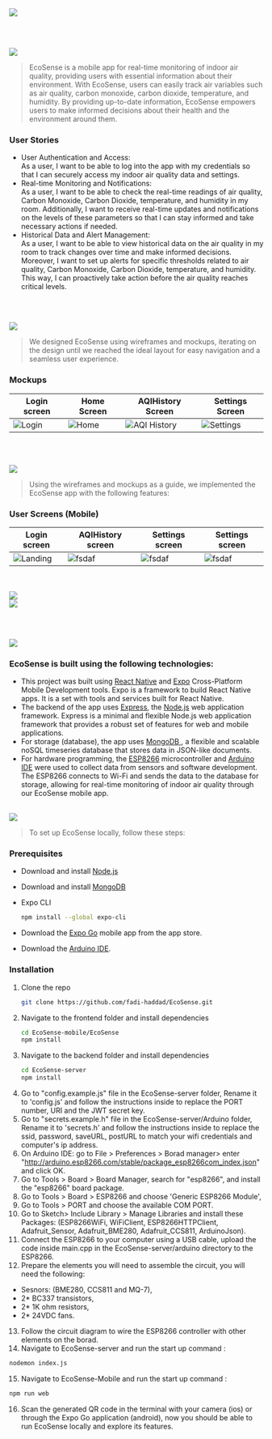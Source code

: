 <img src="./readme/title1.svg"/>

<br><br>

<!-- project philosophy -->
<img src="./readme/title2.svg"/>

> EcoSense is a mobile app for real-time monitoring of indoor air quality, providing users with essential information about their environment. With EcoSense, users can easily track air variables such as air quality, carbon monoxide, carbon dioxide, temperature, and humidity. By providing up-to-date information, EcoSense empowers users to make informed decisions about their health and the environment around them.

### User Stories
- User Authentication and Access:<br>
As a user, I want to be able to log into the app with my credentials so that I can securely access my indoor air quality data and settings.
- Real-time Monitoring and Notifications:<br>
As a user, I want to be able to check the real-time readings of air quality, Carbon Monoxide, Carbon Dioxide, temperature, and humidity in my room. Additionally, I want to receive real-time updates and notifications on the levels of these parameters so that I can stay informed and take necessary actions if needed.
- Historical Data and Alert Management:<br>
As a user, I want to be able to view historical data on the air quality in my room to track changes over time and make informed decisions. Moreover, I want to set up alerts for specific thresholds related to air quality, Carbon Monoxide, Carbon Dioxide, temperature, and humidity. This way, I can proactively take action before the air quality reaches critical levels.

<br><br>

<!-- Prototyping -->
<img src="./readme/title3.svg"/>

> We designed EcoSense using wireframes and mockups, iterating on the design until we reached the ideal layout for easy navigation and a seamless user experience.


### Mockups
| Login screen  | Home Screen | AQIHistory Screen| Settings Screen |
| ---| ---| ---| ---|
| ![Login](./readme/demo/eco_login.png) | ![Home](./readme/demo/eco_main.png)| ![AQI History](./readme/demo/eco_history.png) | ![Settings](./readme/demo/eco_settings.png) |

<br><br>

<!-- Implementation -->
<img src="./readme/title4.svg"/>

> Using the wireframes and mockups as a guide, we implemented the EcoSense app with the following features:

### User Screens (Mobile)
| Login screen  | AQIHistory screen | Settings screen | Settings screen |
| ---| ---| ---|---|
| ![Landing](./readme/demo/eco_login.gif) | ![fsdaf](./readme/demo/eco_history.gif) | ![fsdaf](./readme/demo/eco_setting_thresholds.gif) | ![fsdaf](./readme/demo/eco_notifications.gif) |

<br><br>
<img src="./readme/title7.svg"/><br>
<img src="./readme/diagram.svg"/>

<br><br>

<!-- Tech stack -->
<img src="./readme/title5.svg"/>

###  EcoSense is built using the following technologies:

- This project was built using [React Native](https://reactnative.dev/) and [Expo](https://docs.expo.dev/) Cross-Platform Mobile Development tools. Expo is a framework to build React Native apps. It is a set with tools and services built for React Native.
- The backend of the app uses [Express](https://expressjs.com/), the [Node.js](https://nodejs.org/) web application framework. Express is a minimal and flexible Node.js web application framework that provides a robust set of features for web and mobile applications.
- For storage (database), the app uses [MongoDB ](https://www.mongodb.com/), a flexible and scalable noSQL timeseries database that stores data in JSON-like documents.
- For hardware programming, the [ESP8266](https://arduino.esp8266.com/) microcontroller and [Arduino IDE](https://www.arduino.cc/) were used to collect data from sensors and software development. The ESP8266 connects to Wi-Fi and sends the data to the database for storage, allowing for real-time monitoring of indoor air quality through our EcoSense mobile app.
<br><br>

<!-- How to run -->
<img src="./readme/title6.svg"/>

> To set up EcoSense locally, follow these steps:

### Prerequisites

- Download and install [Node.js](https://nodejs.org/en/)

- Download and install [MongoDB](https://www.mongodb.com/docs/manual/installation/)

- Expo CLI
  ```sh
  npm install --global expo-cli
  ```
- Download the [Expo Go](https://expo.dev/client) mobile app from the app store.
- Download the [Arduino IDE](https://www.arduino.cc/).


### Installation

1. Clone the repo
   ```sh
   git clone https://github.com/fadi-haddad/EcoSense.git
   ```
2. Navigate to the frontend folder and install dependencies
   ```sh
   cd EcoSense-mobile/EcoSense
   npm install
   ```
3. Navigate to the backend folder and install dependencies
   ```sh
   cd EcoSense-server
   npm install
   ```
4. Go to "config.example.js" file in the EcoSense-server folder, Rename it to 'config.js' and follow the instructions inside to replace the PORT number, URI and the JWT secret key.
5. Go to "secrets.example.h" file in the EcoSense-server/Arduino folder, Rename it to 'secrets.h' and follow the instructions inside to replace the ssid, password, saveURL, postURL to match your wifi credentials and computer's ip address.
6. On Arduino IDE: go to File > Preferences > Borad manager> enter "http://arduino.esp8266.com/stable/package_esp8266com_index.json" and click OK.
7. Go to Tools > Board > Board Manager, search for "esp8266", and install the "esp8266" board package.
8. Go to Tools > Board > ESP8266 and choose 'Generic ESP8266 Module',
9. Go to Tools > PORT and choose the available COM PORT.
10. Go to Sketch> Include Library > Manage Libraries and install these Packages: (ESP8266WiFi, WiFiClient, ESP8266HTTPClient, Adafruit_Sensor, Adafruit_BME280, Adafruit_CCS811, ArduinoJson).
11. Connect the ESP8266 to your computer using a USB cable, upload the code inside main.cpp in the EcoSense-server/arduino directory to the ESP8266.
12. Prepare the elements you will need to assemble the circuit, you will need the following: 
   - Sesnors: (BME280, CCS811 and MQ-7),
   - 2* BC337 transistors,
   - 2* 1K ohm resistors,
   - 2* 24VDC fans.
13. Follow the circuit diagram to wire the ESP8266 controller with other elements on the borad.
14. Navigate to EcoSense-server and run the start up command :
   ```sh
   nodemon index.js
   ```
15. Navigate to EcoSense-Mobile and run the start up command :
   ```sh
   npm run web
   ```
16. Scan the generated QR code in the terminal with your camera (ios) or through the Expo Go application (android), now you should be able to run EcoSense locally and explore its features.
